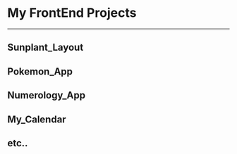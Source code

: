 # My FrontEnd Projects
---

## Sunplant_Layout
## Pokemon_App
## Numerology_App
## My_Calendar
## etc..

